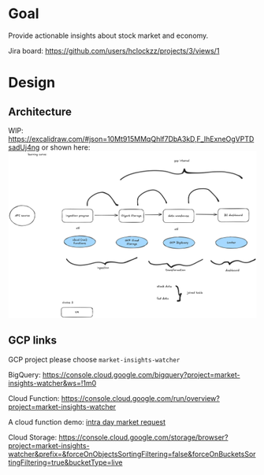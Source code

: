 # Goal

Provide actionable insights about stock market and economy.

Jira board: https://github.com/users/hclockzz/projects/3/views/1

# Design

## Architecture

WIP: https://excalidraw.com/#json=10Mt915MMqQhlf7DbA3kD,F_IhExneOgVPTDsadUj4ng
or shown here: ![architecture](architecture.excalidraw.png)


## GCP links
GCP project please choose `market-insights-watcher`

BigQuery: https://console.cloud.google.com/bigquery?project=market-insights-watcher&ws=!1m0

Cloud Function: https://console.cloud.google.com/run/overview?project=market-insights-watcher

A cloud function demo: [intra day market request](https://console.cloud.google.com/run/detail/us-central1/intra-day-market-request/source?project=market-insights-watcher)

Cloud Storage: https://console.cloud.google.com/storage/browser?project=market-insights-watcher&prefix=&forceOnObjectsSortingFiltering=false&forceOnBucketsSortingFiltering=true&bucketType=live